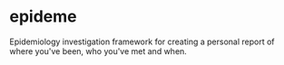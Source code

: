 # epideme
Epidemiology investigation framework for creating a personal report of where you've been, who you've met and when.
